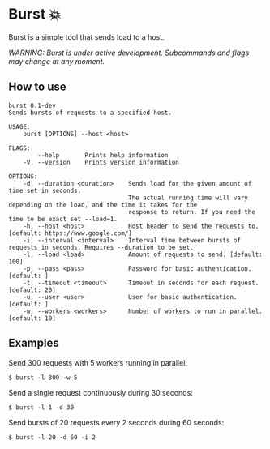 # Burst 💥

Burst is a simple tool that sends load to a host.

_WARNING: Burst is under active development. Subcommands and flags may change at any moment._

## How to use

```console
burst 0.1-dev
Sends bursts of requests to a specified host.

USAGE:
    burst [OPTIONS] --host <host>

FLAGS:
        --help       Prints help information
    -V, --version    Prints version information

OPTIONS:
    -d, --duration <duration>    Sends load for the given amount of time set in seconds.
                                 The actual running time will vary depending on the load, and the time it takes for the
                                 response to return. If you need the time to be exact set --load=1.
    -h, --host <host>            Host header to send the requests to. [default: https://www.google.com/]
    -i, --interval <interval>    Interval time between bursts of requests in seconds. Requires --duration to be set.
    -l, --load <load>            Amount of requests to send. [default: 100]
    -p, --pass <pass>            Password for basic authentication. [default: ]
    -t, --timeout <timeout>      Timeout in seconds for each request. [default: 20]
    -u, --user <user>            User for basic authentication. [default: ]
    -w, --workers <workers>      Number of workers to run in parallel. [default: 10]
```

## Examples

Send 300 requests with 5 workers running in parallel:

```console
$ burst -l 300 -w 5
```

Send a single request continuously during 30 seconds:

```console
$ burst -l 1 -d 30
```

Send bursts of 20 requests every 2 seconds during 60 seconds:
```console
$ burst -l 20 -d 60 -i 2
```
